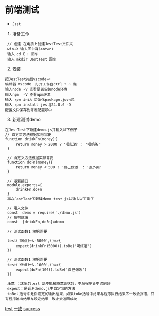 # 前端测试


* `Jest`
1. 准备工作
 ```
  // 创建 在电脑上创建JestTest文件夹
  win+R 输入回车键(enter)
  输入 cd E： 回车
  输入 mkdir JestTest 回车
 ```
 2. 安装
 ```
 把JestTest拖到vscode中
 编辑器 vscode  打开工作台ctrl + ~ 键
 输入node -V 查看是否安装node环境
 输入npm  -V 查看npm环境
 输入 npm init 初始化package.json包
 输入 npm install jest@24.8.0 -D
 配置文件保存到开发配置项中
 
 ```
 3. 新建测试demo
 ```
 在JestTest下新建demo.js并输入以下例子
 // 自定义方法根据实际需要
 function drinkFn(money){
      return money > 2000 ? '喝红酒' : '喝奶茶'
  }
  
  // 自定义方法根据实际需要
  function doFn(money){
      return money < 500 ? '自己做饭' : '点外卖'
  }

  // 暴漏接口
  module.exports={
      drinkFn,doFn
  }
  再在JestTest下新建demo.test.js并输入以下例子
  
  // 引入文件
  const  demo = require('./demo.js')
  // 解构赋值
  const  {drinkFn,doFn}=demo

  // 测试函数1 根据需要
  
  test('喝点什么-5000',()=>{
      expect(drinkFn(5000)).toBe('喝红酒')
  })

  // 测试函数1 根据需要
  test('做点什么-1000',()=>{
      expect(doFn(100)).toBe('自己做饭')
  })
  
  注意 ：这里的test 是不能被随意更改的，不然程序会不识别的
  expect：是调用demo.js中自定义的方法
  toBe：括号中是你设定的输出结果，如果toBe括号中结果与程序执行结果不一致会报错，只有程序输出结果与设定结果一致才会返回成功
 ```
 [test](https://github.com/ma1833577561/web-development-notebook/blob/master/%E5%89%8D%E7%AB%AF%E6%B5%8B%E8%AF%95/images/%E6%B5%8B%E8%AF%95%E5%87%BD%E6%95%B0%E5%BF%85%E9%A1%BB%E6%98%AFtest.png)
 [一致](https://github.com/ma1833577561/web-development-notebook/tree/master/%E5%89%8D%E7%AB%AF%E6%B5%8B%E8%AF%95/images/)
 [success](https://github.com/ma1833577561/web-development-notebook/tree/master/%E5%89%8D%E7%AB%AF%E6%B5%8B%E8%AF%95/images/)
 
